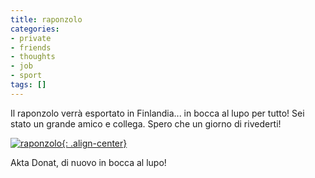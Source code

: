 ```yaml
---
title: raponzolo
categories:
- private
- friends
- thoughts
- job
- sport
tags: []
---
```

Il raponzolo verrà esportato in Finlandia... in bocca al lupo per tutto! Sei
stato un grande amico e collega. Spero che un giorno di rivederti!

[![raponzolo]({{site.url}}/images/raponzolo.jpg){: .align-center}]({{site.url}}/images/raponzolo.jpg "raponzolo" )

Akta Donat, di nuovo in bocca al lupo!

